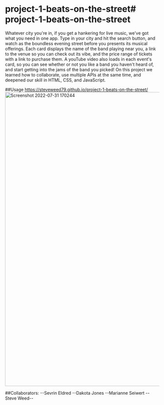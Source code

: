 # project-1-beats-on-the-street\# project-1-beats-on-the-street

Whatever city you're in, if you get a hankering for live music, we've got what you need in one app.
Type in your city and hit the search button, and watch as the boundless evening street before you presents its musical offerings.
Each card displays the name of the band playing near you, a link to the venue so you can check out its vibe, and the price range of tickets with a link to purchase them.
A youTube video also loads in each event's card, so you can see whether or not you like a band you haven't heard of, and start getting into the jams of the band you picked!
On this project we learned how to collaborate, use multiple APIs at the same time, and deepened our skill in HTML, CSS, and JavaScript.

##Usage
https://steveweed79.github.io/project-1-beats-on-the-street/
<img width="958" alt="Screenshot 2022-07-31 170244" src="https://user-images.githubusercontent.com/106550809/182284184-2135e358-ef7d-4be4-8b04-ddf7736e5a73.png">


##Collaborators:
--Sevrin Eldred
--Dakota Jones
--Marianne Seiwert
--Steve Weed--
